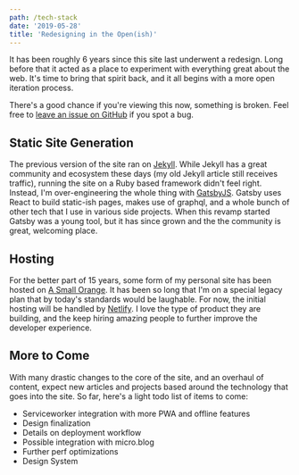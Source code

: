 ```yaml
---
path: /tech-stack
date: '2019-05-28'
title: 'Redesigning in the Open(ish)'
---
```


It has been roughly 6 years since this site last underwent a redesign. Long before that it acted as a place to experiment with everything great about the web. It's time to bring that spirit back, and it all begins with a more open iteration process.

There's a good chance if you're viewing this now, something is broken. Feel free to [leave an issue on GitHub](https://github.com/markmichon/markmichon.com) if you spot a bug.

## Static Site Generation

The previous version of the site ran on [Jekyll](http://jekyllrb.com). While Jekyll has a great community and ecosystem these days (my old Jekyll article still receives traffic), running the site on a Ruby based framework didn't feel right. Instead, I'm over-engineering the whole thing with [GatsbyJS](https://www.gatsbyjs.org/). Gatsby uses React to build static-ish pages, makes use of graphql, and a whole bunch of other tech that I use in various side projects. When this revamp started Gatsby was a young tool, but it has since grown and the the community is great, welcoming place.

## Hosting

For the better part of 15 years, some form of my personal site has been hosted on [A Small Orange](https://asmallorange.com). It has been so long that I'm on a special legacy plan that by today's standards would be laughable. For now, the initial hosting will be handled by [Netlify](https://www.netlify.com/). I love the type of product they are building, and the keep hiring amazing people to further improve the developer experience.

## More to Come

With many drastic changes to the core of the site, and an overhaul of content, expect new articles and projects based around the technology that goes into the site. So far, here's a light todo list of items to come:

- Serviceworker integration with more PWA and offline features
- Design finalization
- Details on deployment workflow
- Possible integration with micro.blog
- Further perf optimizations
- Design System
